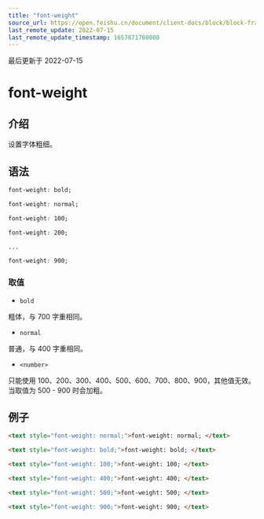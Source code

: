 ```yaml
---
title: "font-weight"
source_url: https://open.feishu.cn/document/client-docs/block/block-frame/code-components-and-structure/view-layer/ttss/attributes/text/font-weight
last_remote_update: 2022-07-15
last_remote_update_timestamp: 1657871780000
---
```

最后更新于 2022-07-15

# font-weight

## 介绍

设置字体粗细。

## 语法

```css
font-weight: bold;

font-weight: normal;

font-weight: 100;

font-weight: 200;

...

font-weight: 900;
```

### 取值

-   `bold`

粗体，与 700 字重相同。

-   `normal`

普通，与 400 字重相同。

-   `<number>`

只能使用 100、200、300、400、500、600、700、800、900，其他值无效。当取值为 500 - 900 时会加粗。

## 例子

```html
<text style="font-weight: normal;">font-weight: normal; </text>

<text style="font-weight: bold;">font-weight: bold; </text>

<text style="font-weight: 100;">font-weight: 100; </text>

<text style="font-weight: 400;">font-weight: 400; </text>

<text style="font-weight: 500;">font-weight: 500; </text>

<text style="font-weight: 900;">font-weight: 900; </text>
```
